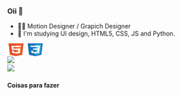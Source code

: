 
### Oii 👋 


- 🐱‍👓 Motion Designer / Grapich Designer
- 🌱 I'm studying UI design, HTML5, CSS, JS and Python. 


<div>
 <img align="center" alt="Rafa-HTML" height="30" width="40" src="https://raw.githubusercontent.com/devicons/devicon/master/icons/html5/html5-original.svg">
  <img align="center" alt="Rafa-CSS" height="30" width="40" src="https://raw.githubusercontent.com/devicons/devicon/master/icons/css3/css3-original.svg">
</div>

<div>
  <a href="https://github.com/pnlpcarolina"> <img height="180em" src="https://github-readme-stats.vercel.app/api?username=pnlpcarolina&show_icons=true&theme=tokyonight&include_all_commits=true&count_private=true"/>
   </div>
 
 
<div>
           <a href="https://www.linkedin.com/in/pnlpcarolina/" target="_blank"><img src="https://img.shields.io/badge/LinkedIn-0077B5?style=for-the-badge&logo=linkedin&logoColor=white" target="_blank"></a> 
</div>
 
  
 #### Coisas para fazer

<!-- TODO-IST:START -->
 
<!-- TODO-IST:END --
 
</div>

</div>

